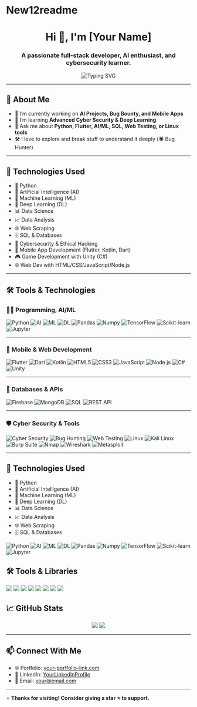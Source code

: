 # New12readme

<h1 align="center">Hi 👋, I'm [Your Name]</h1>
<h3 align="center">A passionate full-stack developer, AI enthusiast, and cybersecurity learner.</h3>

<p align="center">
  <img src="https://readme-typing-svg.demolab.com?font=Fira+Code&size=24&pause=1000&color=58A6FF¢er=true&vCenter=true&width=435&lines=Python+%7C+Flutter+%7C+AI+%7C+Cybersecurity+%7C+Full-Stack+Developer" alt="Typing SVG" />
</p>

---

## 🧠 About Me

- 🔭 I’m currently working on **AI Projects, Bug Bounty, and Mobile Apps**
- 🌱 I’m learning **Advanced Cyber Security & Deep Learning**
- 💬 Ask me about **Python, Flutter, AI/ML, SQL, Web Testing, or Linux tools**
- 🛠️ I love to explore and break stuff to understand it deeply (🕷️ Bug Hunter)

---

## 🚀 Technologies Used

- 🐍 Python  
- 🤖 Artificial Intelligence (AI)  
- 🧠 Machine Learning (ML)  
- 🧬 Deep Learning (DL)  
- 📊 Data Science  
- 📈 Data Analysis  
- 🌐 Web Scraping  
- 🗄️ SQL & Databases  
- 🔐 Cybersecurity & Ethical Hacking  
- 📱 Mobile App Development (Flutter, Kotlin, Dart)  
- 🎮 Game Development with Unity (C#)  
- 🌐 Web Dev with HTML/CSS/JavaScript/Node.js  

---

## 🛠️ Tools & Technologies

### 👨‍💻 Programming, AI/ML

![Python](https://img.shields.io/badge/Python-3776AB?style=for-the-badge&logo=python&logoColor=white)
![AI](https://img.shields.io/badge/AI-Artificial%20Intelligence-blueviolet?style=for-the-badge)
![ML](https://img.shields.io/badge/ML-Machine%20Learning-orange?style=for-the-badge)
![DL](https://img.shields.io/badge/DL-Deep%20Learning-red?style=for-the-badge)
![Pandas](https://img.shields.io/badge/Pandas-150458?style=for-the-badge&logo=pandas&logoColor=white)
![Numpy](https://img.shields.io/badge/Numpy-013243?style=for-the-badge&logo=numpy&logoColor=white)
![TensorFlow](https://img.shields.io/badge/TensorFlow-FF6F00?style=for-the-badge&logo=tensorflow&logoColor=white)
![Scikit-learn](https://img.shields.io/badge/Scikit--Learn-F7931E?style=for-the-badge&logo=scikit-learn&logoColor=white)
![Jupyter](https://img.shields.io/badge/Jupyter-F37626?style=for-the-badge&logo=jupyter&logoColor=white)

---

### 📱 Mobile & Web Development

![Flutter](https://img.shields.io/badge/Flutter-02569B?style=for-the-badge&logo=flutter&logoColor=white)
![Dart](https://img.shields.io/badge/Dart-0175C2?style=for-the-badge&logo=dart&logoColor=white)
![Kotlin](https://img.shields.io/badge/Kotlin-0095D5?style=for-the-badge&logo=kotlin&logoColor=white)
![HTML5](https://img.shields.io/badge/HTML5-E34F26?style=for-the-badge&logo=html5&logoColor=white)
![CSS3](https://img.shields.io/badge/CSS3-1572B6?style=for-the-badge&logo=css3&logoColor=white)
![JavaScript](https://img.shields.io/badge/JavaScript-F7DF1E?style=for-the-badge&logo=javascript&logoColor=black)
![Node.js](https://img.shields.io/badge/Node.js-339933?style=for-the-badge&logo=nodedotjs&logoColor=white)
![C#](https://img.shields.io/badge/C%23-239120?style=for-the-badge&logo=c-sharp&logoColor=white)
![Unity](https://img.shields.io/badge/Unity-000000?style=for-the-badge&logo=unity&logoColor=white)

---

### 🧰 Databases & APIs

![Firebase](https://img.shields.io/badge/Firebase-FFCA28?style=for-the-badge&logo=firebase&logoColor=black)
![MongoDB](https://img.shields.io/badge/MongoDB-47A248?style=for-the-badge&logo=mongodb&logoColor=white)
![SQL](https://img.shields.io/badge/SQL-336791?style=for-the-badge&logo=postgresql&logoColor=white)
![REST API](https://img.shields.io/badge/REST-API-FF6F00?style=for-the-badge&logo=api&logoColor=white)

---

### 🛡️ Cyber Security & Tools

![Cyber Security](https://img.shields.io/badge/Cyber%20Security-111111?style=for-the-badge&logo=hackthebox&logoColor=green)
![Bug Hunting](https://img.shields.io/badge/Bug%20Hunter-FF0000?style=for-the-badge&logo=bugatti&logoColor=white)
![Web Testing](https://img.shields.io/badge/Web%20Testing-000000?style=for-the-badge&logo=OWASP&logoColor=white)
![Linux](https://img.shields.io/badge/Linux-FCC624?style=for-the-badge&logo=linux&logoColor=black)
![Kali Linux](https://img.shields.io/badge/Kali%20Linux-557C94?style=for-the-badge&logo=kalilinux&logoColor=white)
![Burp Suite](https://img.shields.io/badge/Burp%20Suite-FF3300?style=for-the-badge&logo=burpsuite&logoColor=white)
![Nmap](https://img.shields.io/badge/Nmap-005F87?style=for-the-badge&logo=nmap&logoColor=white)
![Wireshark](https://img.shields.io/badge/Wireshark-1679A7?style=for-the-badge&logo=wireshark&logoColor=white)
![Metasploit](https://img.shields.io/badge/Metasploit-111111?style=for-the-badge&logo=metasploit&logoColor=white)

---

## 🚀 Technologies Used

- 🐍 Python  
- 🤖 Artificial Intelligence (AI)  
- 🧠 Machine Learning (ML)  
- 🧬 Deep Learning (DL)  
- 📊 Data Science  
- 📈 Data Analysis  
- 🌐 Web Scraping  
- 🗄️ SQL & Databases  




![Python](https://img.shields.io/badge/Python-3776AB?style=for-the-badge&logo=python&logoColor=white)
![AI](https://img.shields.io/badge/AI-Artificial%20Intelligence-blueviolet?style=for-the-badge)
![ML](https://img.shields.io/badge/ML-Machine%20Learning-orange?style=for-the-badge)
![DL](https://img.shields.io/badge/DL-Deep%20Learning-red?style=for-the-badge)
![Pandas](https://img.shields.io/badge/Pandas-150458?style=for-the-badge&logo=pandas&logoColor=white)
![Numpy](https://img.shields.io/badge/Numpy-013243?style=for-the-badge&logo=numpy&logoColor=white)
![TensorFlow](https://img.shields.io/badge/TensorFlow-FF6F00?style=for-the-badge&logo=tensorflow&logoColor=white)
![Scikit-learn](https://img.shields.io/badge/Scikit--Learn-F7931E?style=for-the-badge&logo=scikit-learn&logoColor=white)
![Jupyter](https://img.shields.io/badge/Jupyter-F37626?style=for-the-badge&logo=jupyter&logoColor=white)

## 🛠️ Tools & Libraries

<p align="left">
  <img src="https://img.shields.io/badge/-Python-3776AB?style=flat-square&logo=python&logoColor=white" />
  <img src="https://img.shields.io/badge/-TensorFlow-FF6F00?style=flat-square&logo=tensorflow&logoColor=white" />
  <img src="https://img.shields.io/badge/-Keras-D00000?style=flat-square&logo=keras&logoColor=white" />
  <img src="https://img.shields.io/badge/-PyTorch-EE4C2C?style=flat-square&logo=pytorch&logoColor=white" />
  <img src="https://img.shields.io/badge/-Scikit%20Learn-F7931E?style=flat-square&logo=scikit-learn&logoColor=white" />
  <img src="https://img.shields.io/badge/-Pandas-150458?style=flat-square&logo=pandas" />
  <img src="https://img.shields.io/badge/-Numpy-013243?style=flat-square&logo=numpy" />
  <img src="https://img.shields.io/badge/-Matplotlib-11557C?style=flat-square&logo=matplotlib" />
</p>


## 📈 GitHub Stats

<p align="center">
  <img src="https://github-readme-stats.vercel.app/api?username=your-github-username&show_icons=true&theme=radical" />
  <img src="https://github-readme-stats.vercel.app/api/top-langs/?username=your-github-username&layout=compact&theme=radical" />
</p>

---

## 📫 Connect With Me

- 🌐 Portfolio: [your-portfolio-link.com](#)
- 💼 LinkedIn: [YourLinkedInProfile](#)
- 📧 Email: your@email.com

---

⭐ **Thanks for visiting! Consider giving a star ⭐ to support.**
